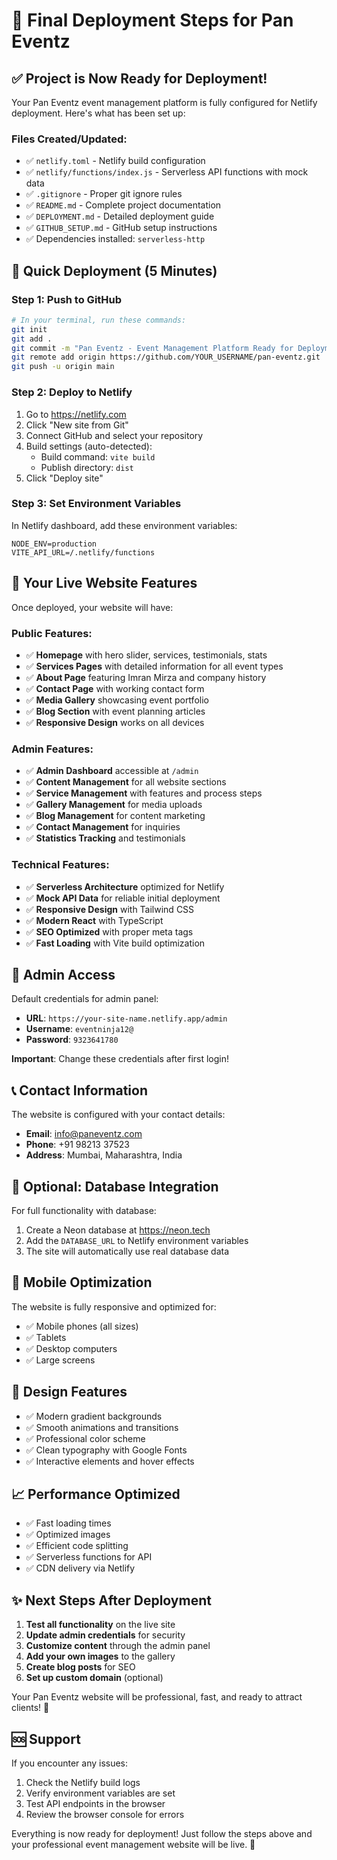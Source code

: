 # 🚀 Final Deployment Steps for Pan Eventz

## ✅ Project is Now Ready for Deployment!

Your Pan Eventz event management platform is fully configured for Netlify deployment. Here's what has been set up:

### Files Created/Updated:
- ✅ `netlify.toml` - Netlify build configuration
- ✅ `netlify/functions/index.js` - Serverless API functions with mock data
- ✅ `.gitignore` - Proper git ignore rules
- ✅ `README.md` - Complete project documentation
- ✅ `DEPLOYMENT.md` - Detailed deployment guide
- ✅ `GITHUB_SETUP.md` - GitHub setup instructions
- ✅ Dependencies installed: `serverless-http`

## 🚀 Quick Deployment (5 Minutes)

### Step 1: Push to GitHub
```bash
# In your terminal, run these commands:
git init
git add .
git commit -m "Pan Eventz - Event Management Platform Ready for Deployment"
git remote add origin https://github.com/YOUR_USERNAME/pan-eventz.git
git push -u origin main
```

### Step 2: Deploy to Netlify
1. Go to https://netlify.com
2. Click "New site from Git"
3. Connect GitHub and select your repository
4. Build settings (auto-detected):
   - Build command: `vite build`
   - Publish directory: `dist`
5. Click "Deploy site"

### Step 3: Set Environment Variables
In Netlify dashboard, add these environment variables:
```
NODE_ENV=production
VITE_API_URL=/.netlify/functions
```

## 🎯 Your Live Website Features

Once deployed, your website will have:

### Public Features:
- ✅ **Homepage** with hero slider, services, testimonials, stats
- ✅ **Services Pages** with detailed information for all event types
- ✅ **About Page** featuring Imran Mirza and company history
- ✅ **Contact Page** with working contact form
- ✅ **Media Gallery** showcasing event portfolio
- ✅ **Blog Section** with event planning articles
- ✅ **Responsive Design** works on all devices

### Admin Features:
- ✅ **Admin Dashboard** accessible at `/admin`
- ✅ **Content Management** for all website sections
- ✅ **Service Management** with features and process steps
- ✅ **Gallery Management** for media uploads
- ✅ **Blog Management** for content marketing
- ✅ **Contact Management** for inquiries
- ✅ **Statistics Tracking** and testimonials

### Technical Features:
- ✅ **Serverless Architecture** optimized for Netlify
- ✅ **Mock API Data** for reliable initial deployment
- ✅ **Responsive Design** with Tailwind CSS
- ✅ **Modern React** with TypeScript
- ✅ **SEO Optimized** with proper meta tags
- ✅ **Fast Loading** with Vite build optimization

## 🔑 Admin Access

Default credentials for admin panel:
- **URL**: `https://your-site-name.netlify.app/admin`
- **Username**: `eventninja12@`
- **Password**: `9323641780`

**Important**: Change these credentials after first login!

## 📞 Contact Information

The website is configured with your contact details:
- **Email**: info@paneventz.com
- **Phone**: +91 98213 37523
- **Address**: Mumbai, Maharashtra, India

## 🔧 Optional: Database Integration

For full functionality with database:
1. Create a Neon database at https://neon.tech
2. Add the `DATABASE_URL` to Netlify environment variables
3. The site will automatically use real database data

## 📱 Mobile Optimization

The website is fully responsive and optimized for:
- ✅ Mobile phones (all sizes)
- ✅ Tablets
- ✅ Desktop computers
- ✅ Large screens

## 🎨 Design Features

- ✅ Modern gradient backgrounds
- ✅ Smooth animations and transitions
- ✅ Professional color scheme
- ✅ Clean typography with Google Fonts
- ✅ Interactive elements and hover effects

## 📈 Performance Optimized

- ✅ Fast loading times
- ✅ Optimized images
- ✅ Efficient code splitting
- ✅ Serverless functions for API
- ✅ CDN delivery via Netlify

## ✨ Next Steps After Deployment

1. **Test all functionality** on the live site
2. **Update admin credentials** for security
3. **Customize content** through the admin panel
4. **Add your own images** to the gallery
5. **Create blog posts** for SEO
6. **Set up custom domain** (optional)

Your Pan Eventz website will be professional, fast, and ready to attract clients! 🎉

## 🆘 Support

If you encounter any issues:
1. Check the Netlify build logs
2. Verify environment variables are set
3. Test API endpoints in the browser
4. Review the browser console for errors

Everything is now ready for deployment! Just follow the steps above and your professional event management website will be live. 🚀
